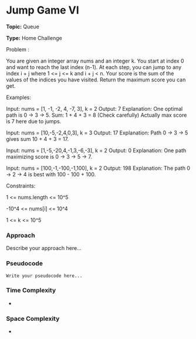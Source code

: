 # Jump Game VI
**Topic:** Queue

**Type:** Home Challenge

Problem :

You are given an integer array nums and an integer k. You start at index 0 and want to reach the last index (n-1). At each step, you can jump to any index i + j where 1 <= j <= k and i + j < n. Your score is the sum of the values of the indices you have visited. Return the maximum score you can get. 

Examples: 

Input: nums = [1, -1, -2, 4, -7, 3], k = 2 
 Output: 7 
 Explanation: One optimal path is 0 -> 3 -> 5. 
 Sum: 1 + 4 + 3 = 8 (Check carefully) 
 Actually max score is 7 here due to jumps. 

Input: nums = [10,-5,-2,4,0,3], k = 3 
 Output: 17 
 Explanation: Path 0 -> 3 -> 5 gives sum 10 + 4 + 3 = 17. 

Input: nums = [1,-5,-20,4,-1,3,-6,-3], k = 2 
 Output: 0 
 Explanation: One path maximizing score is 0 -> 3 -> 5 -> 7. 

Input: nums = [100,-1,-100,-1,100], k = 2 
 Output: 198 
 Explanation: The path 0 -> 2 -> 4 is best with 100 - 100 + 100. 

Constraints: 

1 <= nums.length <= 10^5 

-10^4 <= nums[i] <= 10^4 

1 <= k <= 10^5 

### Approach
Describe your approach here...

### Pseudocode
```
Write your pseudocode here...
```

### Time Complexity
- 

### Space Complexity
- 
